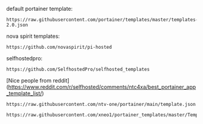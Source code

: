 default portainer template: 
```
https://raw.githubusercontent.com/portainer/templates/master/templates-2.0.json
```

nova spirit templates: 
```
https://github.com/novaspirit/pi-hosted
```  

selfhostedpro: 
```
https://github.com/SelfhostedPro/selfhosted_templates
```

[Nice people from reddit] (https://www.reddit.com/r/selfhosted/comments/ntc4xa/best_portainer_app_template_list/)
```
https://raw.githubusercontent.com/ntv-one/portainer/main/template.json
```

```
https://raw.githubusercontent.com/xneo1/portainer_templates/master/Template/template.json
```
